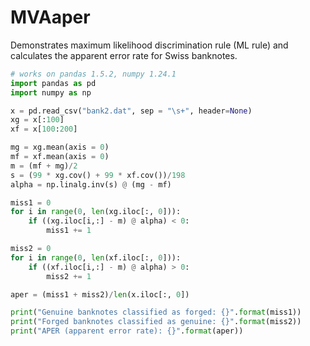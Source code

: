 # MVAaper
Demonstrates maximum likelihood discrimination rule (ML rule) and calculates the apparent error rate for Swiss banknotes.

```python
# works on pandas 1.5.2, numpy 1.24.1
import pandas as pd
import numpy as np

x = pd.read_csv("bank2.dat", sep = "\s+", header=None)
xg = x[:100]
xf = x[100:200]

mg = xg.mean(axis = 0)
mf = xf.mean(axis = 0)
m = (mf + mg)/2
s = (99 * xg.cov() + 99 * xf.cov())/198
alpha = np.linalg.inv(s) @ (mg - mf)

miss1 = 0
for i in range(0, len(xg.iloc[:, 0])):
    if ((xg.iloc[i,:] - m) @ alpha) < 0:
        miss1 += 1

miss2 = 0
for i in range(0, len(xf.iloc[:, 0])):
    if ((xf.iloc[i,:] - m) @ alpha) > 0:
        miss2 += 1

aper = (miss1 + miss2)/len(x.iloc[:, 0])

print("Genuine banknotes classified as forged: {}".format(miss1))
print("Forged banknotes classified as genuine: {}".format(miss2))
print("APER (apparent error rate): {}".format(aper))
```